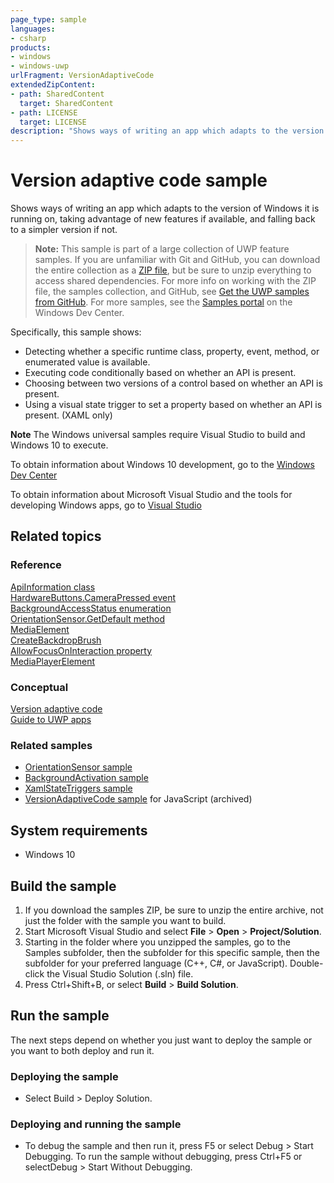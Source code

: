 ```yaml
---
page_type: sample
languages:
- csharp
products:
- windows
- windows-uwp
urlFragment: VersionAdaptiveCode
extendedZipContent:
- path: SharedContent
  target: SharedContent
- path: LICENSE
  target: LICENSE
description: "Shows ways of writing an app which adapts to the version of Windows it is running on."
---
```


<!---
  category: PlatformArchitecture
  samplefwlink: http://go.microsoft.com/fwlink/p/?LinkId=808663
-->

# Version adaptive code sample

Shows ways of writing an app which
adapts to the version of Windows it is running on,
taking advantage of new features if available,
and falling back to a simpler version if not.

> **Note:** This sample is part of a large collection of UWP feature samples. 
> If you are unfamiliar with Git and GitHub, you can download the entire collection as a 
> [ZIP file](https://github.com/Microsoft/Windows-universal-samples/archive/master.zip), but be 
> sure to unzip everything to access shared dependencies. For more info on working with the ZIP file, 
> the samples collection, and GitHub, see [Get the UWP samples from GitHub](https://aka.ms/ovu2uq). 
> For more samples, see the [Samples portal](https://aka.ms/winsamples) on the Windows Dev Center. 

Specifically, this sample shows:

- Detecting whether a specific runtime class, property, event, method, or enumerated value is available.
- Executing code conditionally based on whether an API is present.
- Choosing between two versions of a control based on whether an API is present.
- Using a visual state trigger to set a property based on whether an API is present. (XAML only)

**Note** The Windows universal samples require Visual Studio to build and Windows 10 to execute.

To obtain information about Windows 10 development, go to the [Windows Dev Center](http://go.microsoft.com/fwlink/?LinkID=532421)

To obtain information about Microsoft Visual Studio and the tools for developing Windows apps, go to [Visual Studio](http://go.microsoft.com/fwlink/?LinkID=532422)

## Related topics

### Reference

[ApiInformation class](https://msdn.microsoft.com/library/windows/apps/windows.foundation.metadata.apiinformation.aspx)  
[HardwareButtons.CameraPressed event](https://msdn.microsoft.com/library/windows/apps/windows.phone.ui.input.hardwarebuttons.camerapressed.aspx)  
[BackgroundAccessStatus enumeration](https://msdn.microsoft.com/library/windows/apps/windows.applicationmodel.background.backgroundaccessstatus.aspx)  
[OrientationSensor.GetDefault method](https://msdn.microsoft.com/library/windows/apps/windows.devices.sensors.orientationSensor.getdefault.aspx)  
[MediaElement](https://msdn.microsoft.com/library/windows/apps/windows.ui.xaml.controls.mediaelement.aspx)  
[CreateBackdropBrush](https://msdn.microsoft.com/library/windows/apps/windows.ui.composition.compositor.createbackdropbrush.aspx)  
[AllowFocusOnInteraction property](https://msdn.microsoft.com/library/windows/apps/windows.ui.xaml.controls.primitives.flyoutbase.allowfocusoninteraction.aspx)  
[MediaPlayerElement](https://msdn.microsoft.com/library/windows/apps/windows.ui.xaml.controls.mediaplayerelement.aspx)  

### Conceptual

[Version adaptive code](https://msdn.microsoft.com/windows/uwp/debug-test-perf/version-adaptive-code)  
[Guide to UWP apps](https://msdn.microsoft.com/windows/uwp/get-started/universal-application-platform-guide)  

### Related samples

* [OrientationSensor sample](/Samples/OrientationSensor)
* [BackgroundActivation sample](/Samples/BackgroundActivation)
* [XamlStateTriggers sample](/Samples/XamlStateTriggers)
* [VersionAdaptiveCode sample](/archived/VersionAdaptiveCode/) for JavaScript (archived)

## System requirements

* Windows 10

## Build the sample

1. If you download the samples ZIP, be sure to unzip the entire archive, not just the folder with the sample you want to build.
2. Start Microsoft Visual Studio and select **File** \> **Open** \> **Project/Solution**.
3. Starting in the folder where you unzipped the samples, go to the Samples subfolder, then the subfolder for this specific sample, then the subfolder for your preferred language (C++, C#, or JavaScript). Double-click the Visual Studio Solution (.sln) file.
4. Press Ctrl+Shift+B, or select **Build** \> **Build Solution**.

## Run the sample

The next steps depend on whether you just want to deploy the sample or you want to both deploy and run it.

### Deploying the sample

- Select Build > Deploy Solution.

### Deploying and running the sample

- To debug the sample and then run it, press F5 or select Debug >  Start Debugging. To run the sample without debugging, press Ctrl+F5 or selectDebug > Start Without Debugging.
